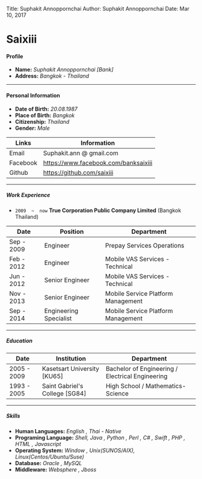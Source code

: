 <link type="text/css" rel="stylesheet" href="/stylesheets/main.css" />

Title: Suphakit Annoppornchai
Author: Suphakit Annoppornchai
Date:   Mar 10, 2017  


# Saixiii


#### Profile
* **Name:**  _Suphakit Annoppornchai [Bank]_
* **Address:**  _Bangkok - Thailand_

-----
#### Personal Information
* **Date of Birth:** _20.08.1987_
* **Place of Birth:** _Bangkok_
* **Citizenship:** _Thailand_
* **Gender:** _Male_

|Links|Information|
|--------------|-----|
|Email|Suphakit.ann @ gmail.com|
|Facebook|https://www.facebook.com/banksaixiii|
|Github|https://github.com/saixiii|

-----
##### Work Experience
* `2009  ~  now`   **True Corporation Public Company Limited**  (Bangkok Thailand)

|Date| Position|Department|
|------|-----------|---------------|
|Sep - 2009 | Engineer | Prepay Services Operations |
|Feb - 2012 | Engineer  | Mobile VAS Services - Technical |
|Jun - 2012 | Senior Engineer | Mobile VAS Services - Technical |
|Nov - 2013 | Senior Engineer | Mobile Service Platform Management |
|Sep - 2014 | Engineering Specialist | Mobile Service Platform Management |

-----
##### Education

|Date|Institution|Department|
|----|-----------|----------|
|2005 - 2009|Kasetsart University [KU65]|Bachelor of Engineering / Electrical Engineering|
|1993 - 2005|Saint Gabriel's College [SG84]|High School / Mathematics-Science|

-----
##### Skills
* **Human Languages:** _English , Thai - Native_
* **Programing Language:** _Shell,  Java , Python , Perl , C# , Swift , PHP , HTML , Javascript_
* **Operating System:** _Window , Unix(SUNOS/AIX), Linux(Centos/Ubuntu/Suse)_
* **Database:** _Oracle , MySQL_
* **Middleware:** _Websphere , Jboss_




